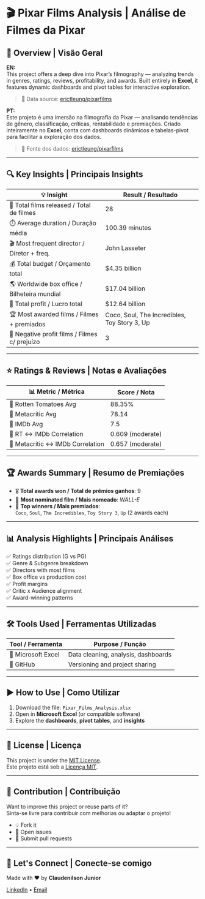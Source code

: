 # 🎬 Pixar Films Analysis | Análise de Filmes da Pixar

## 📌 Overview | Visão Geral

**EN:**  
This project offers a deep dive into Pixar’s filmography — analyzing trends in genres, ratings, reviews, profitability, and awards. Built entirely in **Excel**, it features dynamic dashboards and pivot tables for interactive exploration.  
> 📂 Data source: [erictleung/pixarfilms](https://github.com/erictleung/pixarfilms)

**PT:**  
Este projeto é uma imersão na filmografia da Pixar — analisando tendências de gênero, classificação, críticas, rentabilidade e premiações. Criado inteiramente no **Excel**, conta com dashboards dinâmicos e tabelas-pivot para facilitar a exploração dos dados.  
> 📂 Fonte dos dados: [erictleung/pixarfilms](https://github.com/erictleung/pixarfilms)

---

## 🔍 Key Insights | Principais Insights

| 💡 Insight                                  | Result / Resultado                    |
|--------------------------------------------|----------------------------------------|
| 🎥 Total films released / Total de filmes  | 28                                     |
| ⏱️ Average duration / Duração média        | 100.39 minutes                         |
| 🎬 Most frequent director / Diretor + freq. | John Lasseter                          |
| 💰 Total budget / Orçamento total           | $4.35 billion                          |
| 🌎 Worldwide box office / Bilheteira mundial| $17.04 billion                         |
| 💸 Total profit / Lucro total               | $12.64 billion                         |
| 🏆 Most awarded films / Filmes + premiados | Coco, Soul, The Incredibles, Toy Story 3, Up |
| 🚨 Negative profit films / Filmes c/ prejuízo | 3                                  |

---

## ⭐ Ratings & Reviews | Notas e Avaliações

| 📊 Metric / Métrica                  | Score / Nota         |
|-------------------------------------|----------------------|
| 🍅 Rotten Tomatoes Avg              | 88.35%               |
| 🎯 Metacritic Avg                  | 78.14                |
| 🎥 IMDb Avg                        | 7.5                  |
| 🔗 RT ↔ IMDb Correlation           | 0.609 (moderate)     |
| 🔗 Metacritic ↔ IMDb Correlation   | 0.657 (moderate)     |

---

## 🏆 Awards Summary | Resumo de Premiações

- 🎖️ **Total awards won / Total de prêmios ganhos**: 9  
- 🥇 **Most nominated film / Mais nomeado**: *WALL-E*  
- 🏅 **Top winners / Mais premiados**:  
  `Coco`, `Soul`, `The Incredibles`, `Toy Story 3`, `Up` (2 awards each)

---

## 📊 Analysis Highlights | Principais Análises

✅ Ratings distribution (G vs PG)  
✅ Genre & Subgenre breakdown  
✅ Directors with most films  
✅ Box office vs production cost  
✅ Profit margins  
✅ Critic x Audience alignment  
✅ Award-winning patterns  

---

## 🛠 Tools Used | Ferramentas Utilizadas

| Tool / Ferramenta | Purpose / Função                      |
|-------------------|----------------------------------------|
| 📗 Microsoft Excel| Data cleaning, analysis, dashboards    |
| 🐙 GitHub         | Versioning and project sharing         |

---

## ▶️ How to Use | Como Utilizar

1. Download the file: `Pixar_Films_Analysis.xlsx`  
2. Open in **Microsoft Excel** (or compatible software)  
3. Explore the **dashboards**, **pivot tables**, and **insights**

---

## 📄 License | Licença

This project is under the [MIT License](LICENSE).  
Este projeto está sob a [Licença MIT](LICENSE).

---

## 🤝 Contribution | Contribuição

Want to improve this project or reuse parts of it?  
Sinta-se livre para contribuir com melhorias ou adaptar o projeto!

- 💡 Fork it
- 🐛 Open issues
- 🔧 Submit pull requests

---

## 🔗 Let's Connect | Conecte-se comigo

Made with ❤️ by **Claudenilson Junior**  

[LinkedIn](https://www.linkedin.com/in/claudenilson-junior) • [Email](mailto:claudenilsonjunior2@gmail.com)
